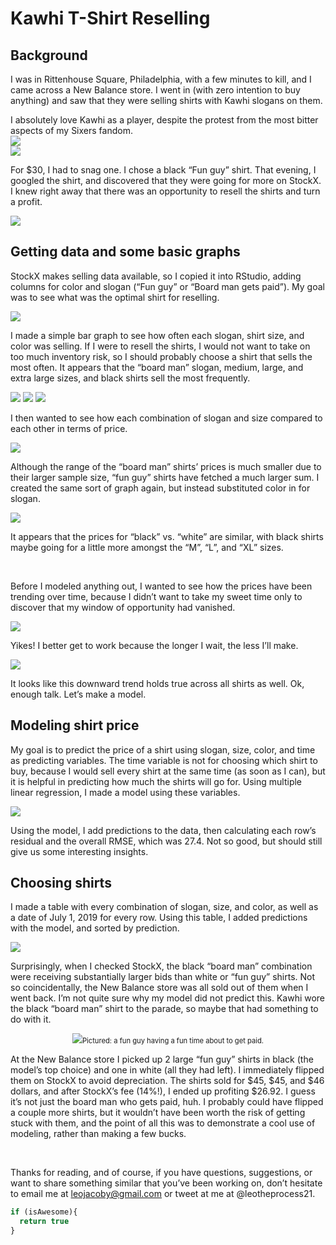 # Kawhi T-Shirt Reselling

## Background
I was in Rittenhouse Square, Philadelphia, with a few minutes to kill, and I came across a New Balance store. I went in (with zero intention to buy anything) and saw that they were selling shirts with Kawhi slogans on them.

I absolutely love Kawhi as a player, despite the protest from the most bitter aspects of my Sixers fandom.
<br>
<img src="images/tenor.gif?raw=true"/>
<br>
<img src="images/shirt_gallery.png?raw=true"/>
<br>

For $30, I had to snag one. I chose a black “Fun guy” shirt. That evening, I googled the shirt, and discovered that they were going for more on StockX. I knew right away that there was an opportunity to resell the shirts and turn a profit.

<img src="images/stockx_shirt.png?raw=true"/>

## Getting data and some basic graphs

StockX makes selling data available, so I copied it into RStudio, adding columns for color and slogan (“Fun guy” or “Board man gets paid”). My goal was to see what was the optimal shirt for reselling.

<img src="images/stockx_graph.png?raw=true"/>

I made a simple bar graph to see how often each slogan, shirt size, and color was selling. If I were to resell the shirts, I would not want to take on too much inventory risk, so I should probably choose a shirt that sells the most often. It appears that the “board man” slogan, medium, large, and extra large sizes, and black shirts sell the most frequently.

<img src="images/slogan_bar.png?raw=true"/>
<img src="images/size_bar.png?raw=true"/>
<img src="images/color_bar.png?raw=true"/>

I then wanted to see how each combination of slogan and size compared to each other in terms of price.

<img src="images/facet_box.png?raw=true"/>

Although the range of the “board man” shirts’ prices is much smaller due to their larger sample size, “fun guy” shirts have fetched a much larger sum. I created the same sort of graph again, but instead substituted color in for slogan.

<img src="images/color_facet_box.png?raw=true"/>

It appears that the prices for “black” vs. “white” are similar, with black shirts maybe going for a little more amongst the “M”, “L”, and “XL” sizes.

<br>

Before I modeled anything out, I wanted to see how the prices have been trending over time, because I didn’t want to take my sweet time only to discover that my window of opportunity had vanished.

<img src="images/time_price_point_all.png?raw=true"/>

Yikes! I better get to work because the longer I wait, the less I’ll make.

<img src="images/facet_point.png?raw=true"/>

It looks like this downward trend holds true across all shirts as well. Ok, enough talk. Let’s make a model.

## Modeling shirt price

My goal is to predict the price of a shirt using slogan, size, color, and time as predicting variables. The time variable is not for choosing which shirt to buy, because I would sell every shirt at the same time (as soon as I can), but it is helpful in predicting how much the shirts will go for. Using multiple linear regression, I made a model using these variables.

<img src="images/model_summary.png?raw=true"/>

Using the model, I add predictions to the data, then calculating each row’s residual and the overall RMSE, which was 27.4. Not so good, but should still give us some interesting insights.

## Choosing shirts

I made a table with every combination of slogan, size, and color, as well as a date of July 1, 2019 for every row. Using this table, I added predictions with the model, and sorted by prediction.

<img src="images/prediction_tibble.png?raw=true"/>

Surprisingly, when I checked StockX, the black “board man” combination were receiving substantially larger bids than white or “fun guy” shirts. Not so coincidentally, the New Balance store was all sold out of them when I went back. I’m not quite sure why my model did not predict this. Kawhi wore the black “board man” shirt to the parade, so maybe that had something to do with it.

<div style="width:image width px; font-size:80%; text-align:center;"><img src="images/kawhi_parade.jpg?raw=true"/>Pictured: a fun guy having a fun time about to get paid.</div>

At the New Balance store I picked up 2 large “fun guy” shirts in black (the model’s top choice) and one in white (all they had left). I immediately flipped them on StockX to avoid depreciation. The shirts sold for $45, $45, and $46 dollars, and after StockX’s fee (14%!), I ended up profiting $26.92. I guess it’s not just the board man who gets paid, huh. I probably could have flipped a couple more shirts, but it wouldn’t have been worth the risk of getting stuck with them, and the point of all this was to demonstrate a cool use of modeling, rather than making a few bucks.

<br>

Thanks for reading, and of course, if you have questions, suggestions, or want to share something similar that you’ve been working on, don’t hesitate to email me at leojacoby@gmail.com or tweet at me at @leotheprocess21.


```javascript
if (isAwesome){
  return true
}
```

